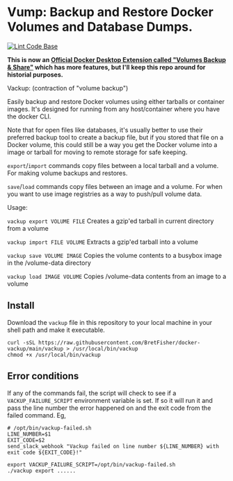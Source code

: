 # Vump: Backup and Restore Docker Volumes and Database Dumps.

[![Lint Code Base](https://github.com/BretFisher/docker-vackup/actions/workflows/linter.yml/badge.svg)](https://github.com/BretFisher/docker-vackup/actions/workflows/linter.yml)

**This is now an [Official Docker Desktop Extension called "Volumes Backup & Share"](https://hub.docker.com/extensions/docker/volumes-backup-extension) which has more features, but I'll keep this repo around for historial purposes.**

Vackup: (contraction of "volume backup")

Easily backup and restore Docker volumes using either tarballs or container images.
It's designed for running from any host/container where you have the docker CLI.

Note that for open files like databases,
it's usually better to use their preferred backup tool to create a backup file,
but if you stored that file on a Docker volume,
this could still be a way you get the Docker volume into a image or tarball
for moving to remote storage for safe keeping.

`export`/`import` commands copy files between a local tarball and a volume.
For making volume backups and restores.

`save`/`load` commands copy files between an image and a volume.
For when you want to use image registries as a way to push/pull volume data.

Usage:

`vackup export VOLUME FILE`
  Creates a gzip'ed tarball in current directory from a volume

`vackup import FILE VOLUME`
  Extracts a gzip'ed tarball into a volume

`vackup save VOLUME IMAGE`
  Copies the volume contents to a busybox image in the /volume-data directory

`vackup load IMAGE VOLUME`
  Copies /volume-data contents from an image to a volume

## Install

Download the `vackup` file in this repository to your local machine in your shell path and make it executable.

```shell
curl -sSL https://raw.githubusercontent.com/BretFisher/docker-vackup/main/vackup > /usr/local/bin/vackup
chmod +x /usr/local/bin/vackup
```

## Error conditions

If any of the commands fail, the script will check to see if a `VACKUP_FAILURE_SCRIPT`
environment variable is set.  If so it will run it and pass the line number the error
happened on and the exit code from the failed command.  Eg,

```shell
# /opt/bin/vackup-failed.sh
LINE_NUMBER=$1
EXIT_CODE=$2
send_slack_webhook "Vackup failed on line number ${LINE_NUMBER} with exit code ${EXIT_CODE}!"
```

```shell
export VACKUP_FAILURE_SCRIPT=/opt/bin/vackup-failed.sh
./vackup export ......
```
